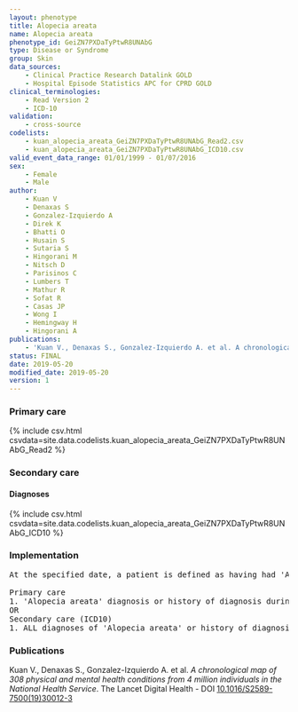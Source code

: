 ```yaml
---
layout: phenotype
title: Alopecia areata
name: Alopecia areata
phenotype_id: GeiZN7PXDaTyPtwR8UNAbG 
type: Disease or Syndrome
group: Skin
data_sources: 
    - Clinical Practice Research Datalink GOLD
    - Hospital Episode Statistics APC for CPRD GOLD
clinical_terminologies: 
    - Read Version 2
    - ICD-10
validation: 
    - cross-source
codelists: 
    - kuan_alopecia_areata_GeiZN7PXDaTyPtwR8UNAbG_Read2.csv
    - kuan_alopecia_areata_GeiZN7PXDaTyPtwR8UNAbG_ICD10.csv
valid_event_data_range: 01/01/1999 - 01/07/2016
sex: 
    - Female
    - Male
author: 
    - Kuan V
    - Denaxas S
    - Gonzalez-Izquierdo A
    - Direk K
    - Bhatti O
    - Husain S
    - Sutaria S
    - Hingorani M
    - Nitsch D
    - Parisinos C
    - Lumbers T
    - Mathur R
    - Sofat R
    - Casas JP
    - Wong I
    - Hemingway H
    - Hingorani A
publications: 
    - 'Kuan V., Denaxas S., Gonzalez-Izquierdo A. et al. A chronological map of 308 physical and mental health conditions from 4 million individuals in the National Health Service. The Lancet Digital Health - DOI: 10.1016/S2589-7500(19)30012-3' 
status: FINAL
date: 2019-05-20
modified_date: 2019-05-20
version: 1
---
```

### Primary care 
{% include csv.html csvdata=site.data.codelists.kuan_alopecia_areata_GeiZN7PXDaTyPtwR8UNAbG_Read2 %}
### Secondary care 
#### Diagnoses 
{% include csv.html csvdata=site.data.codelists.kuan_alopecia_areata_GeiZN7PXDaTyPtwR8UNAbG_ICD10 %}
### Implementation 
<pre>At the specified date, a patient is defined as having had 'Alopecia areata' IF they meet the criteria for any of the following on or before the specified date. The earliest date on which the individual meets any of the following criteria on or before the specified date is defined as the first event date:

Primary care
1. 'Alopecia areata' diagnosis or history of diagnosis during a consultation 
OR
Secondary care (ICD10)
1. ALL diagnoses of 'Alopecia areata' or history of diagnosis during a hospitalization</pre> 
 
### Publications 
Kuan V., Denaxas S., Gonzalez-Izquierdo A. et al. _A chronological map of 308 physical and mental health conditions from 4 million individuals in the National Health Service_. The Lancet Digital Health - DOI <a href='https://www.thelancet.com/journals/landig/article/PIIS2589-7500(19)30012-3/fulltext'>10.1016/S2589-7500(19)30012-3</a>
